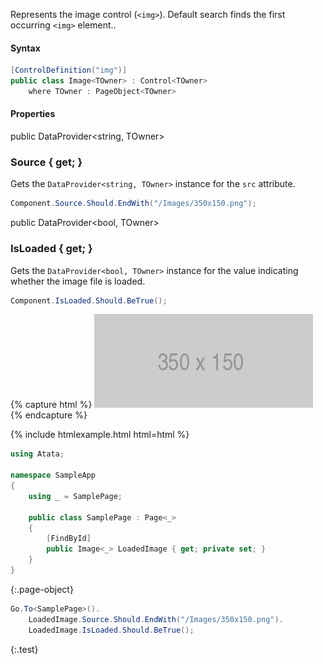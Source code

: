 Represents the image control (`<img>`).
Default search finds the first occurring `<img>` element..

#### Syntax

```cs
[ControlDefinition("img")]
public class Image<TOwner> : Control<TOwner>
    where TOwner : PageObject<TOwner>
```

#### Properties

<div class="member">
    <span class="head"><span class="keyword">public</span> <span class="type">DataProvider</span><wbr>&lt;<span class="keyword">string</span>, <span class="type">TOwner</span>&gt;</span>
    <h3><span class="body">Source</span><span class="tail"> { <span class="keyword">get</span>; }</span></h3>
</div>

Gets the `DataProvider<string, TOwner>` instance for the `src` attribute.

```cs
Component.Source.Should.EndWith("/Images/350x150.png");
```

<div class="member">
    <span class="head"><span class="keyword">public</span> <span class="type">DataProvider</span><wbr>&lt;<span class="keyword">bool</span>, <span class="type">TOwner</span>&gt;</span>
    <h3><span class="body">IsLoaded</span><span class="tail"> { <span class="keyword">get</span>; }</span></h3>
</div>

Gets the `DataProvider<bool, TOwner>` instance for the value indicating whether the image file is loaded.

```cs
Component.IsLoaded.Should.BeTrue();
```

{% capture html %}
<img id="LoadedImage" src="/assets/images/350x150.png" alt="Image Template">
</img>
{% endcapture %}

{% include htmlexample.html html=html %}

```cs
using Atata;

namespace SampleApp
{
    using _ = SamplePage;

    public class SamplePage : Page<_>
    {
        [FindById]
        public Image<_> LoadedImage { get; private set; }
    }
}
```
{:.page-object}

```cs
Go.To<SamplePage>().
    LoadedImage.Source.Should.EndWith("/Images/350x150.png").
    LoadedImage.IsLoaded.Should.BeTrue();
```
{:.test}